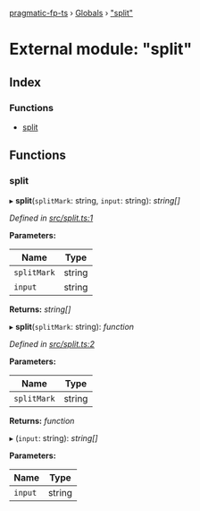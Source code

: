 [pragmatic-fp-ts](../README.md) › [Globals](../globals.md) › ["split"](_split_.md)

# External module: "split"

## Index

### Functions

* [split](_split_.md#split)

## Functions

###  split

▸ **split**(`splitMark`: string, `input`: string): *string[]*

*Defined in [src/split.ts:1](https://github.com/hermann-p/pragmatic-fp-ts/blob/d79a7fd/src/split.ts#L1)*

**Parameters:**

Name | Type |
------ | ------ |
`splitMark` | string |
`input` | string |

**Returns:** *string[]*

▸ **split**(`splitMark`: string): *function*

*Defined in [src/split.ts:2](https://github.com/hermann-p/pragmatic-fp-ts/blob/d79a7fd/src/split.ts#L2)*

**Parameters:**

Name | Type |
------ | ------ |
`splitMark` | string |

**Returns:** *function*

▸ (`input`: string): *string[]*

**Parameters:**

Name | Type |
------ | ------ |
`input` | string |
